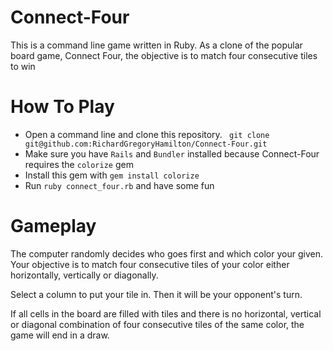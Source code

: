 Connect-Four
============

This is a command line game written in Ruby. As a clone of the popular board game, Connect Four, the objective is to match four consecutive tiles to win

How To Play
===========

* Open a command line and clone this repository. ` git clone git@github.com:RichardGregoryHamilton/Connect-Four.git`
* Make sure you have `Rails` and `Bundler` installed because Connect-Four requires the `colorize` gem
* Install this gem with `gem install colorize`
* Run `ruby connect_four.rb` and have some fun

Gameplay
=======

The computer randomly decides who goes first and which color your given. Your objective is to match four consecutive tiles of your color either horizontally, vertically or diagonally.

Select a column to put your tile in. Then it will be your opponent's turn.

If all cells in the board are filled with tiles and there is no horizontal, vertical or diagonal combination of four consecutive
tiles of the same color, the game will end in a draw.
